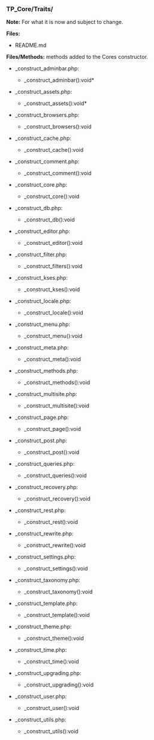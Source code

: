 ### TP_Core/Traits/

**Note:** For what it is now and subject to change. 

**Files:** 
- README.md

**Files/Methods:** methods added to the Cores constructor.
- _construct_adminbar.php: 	
	* _construct_adminbar():void*  
- _construct_assets.php: 	
	* _construct_assets():void*  

- _construct_browsers.php: 	
	* _construct_browsers():void  

- _construct_cache.php: 	
	* _construct_cache():void 

- _construct_comment.php: 	
	* _construct_comment():void 

- _construct_core.php: 	
	* _construct_core():void 

- _construct_db.php: 	
	* _construct_db():void  

- _construct_editor.php: 	
	* _construct_editor():void 

- _construct_filter.php: 	
	* _construct_filters():void  

- _construct_kses.php: 	
	* _construct_kses():void 

- _construct_locale.php: 	
	* _construct_locale():void 

- _construct_menu.php: 	
	* _construct_menu():void 

- _construct_meta.php: 	
	* _construct_meta():void 

- _construct_methods.php: 	
	* _construct_methods():void 

- _construct_multisite.php: 	
	* _construct_multisite():void 

- _construct_page.php: 	
	* _construct_page():void 

- _construct_post.php: 	
	* _construct_post():void 

- _construct_queries.php: 	
	* _construct_queries():void 

- _construct_recovery.php: 	
	* _construct_recovery():void 

- _construct_rest.php: 	
	* _construct_rest():void 

- _construct_rewrite.php: 	
	* _construct_rewrite():void 

- _construct_settings.php: 	
	* _construct_settings():void  

- _construct_taxonomy.php: 	
	* _construct_taxonomy():void  

- _construct_template.php: 	
	* _construct_template():void

- _construct_theme.php: 	
	* _construct_theme():void 

- _construct_time.php: 	
	* _construct_time():void  

- _construct_upgrading.php: 	
	* _construct_upgrading():void 

- _construct_user.php: 	
	* _construct_user():void 

- _construct_utils.php: 	
	* _construct_utils():void	
